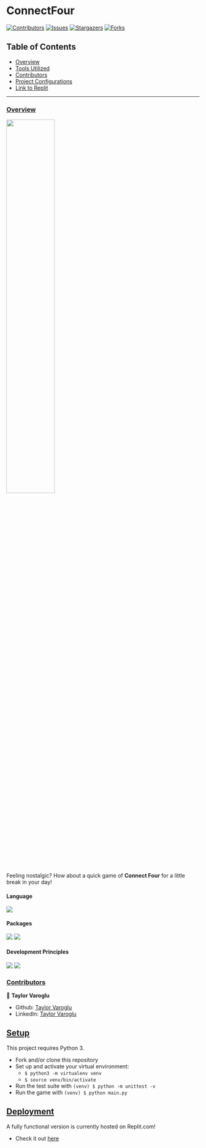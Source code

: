 # ConnectFour

[![Contributors][contributors-shield]][contributors-url]
[![Issues][issues-shield]][issues-url]
[![Stargazers][stars-shield]][stars-url]
[![Forks][forks-shield]][forks-url]
</br>


## Table of Contents

- [Overview](#overview)
- [Tools Utilized](#language)
- [Contributors](#contributors)
- [Project Configurations](#setup)
- [Link to Replit](#deployment)


------

### <ins>Overview</ins>
<img src="https://user-images.githubusercontent.com/58891447/141860830-780cd2a5-0c87-434d-893c-c44bc3673cbd.jpeg" width=50%/>  

Feeling nostalgic? How about a quick game of **Connect Four** for a little break in your day!
</br>

#### Language
<p>
  <img src="https://img.shields.io/badge/Python-1572B6.svg?&style=flaste&logo=python&logoColor=white" />
</p>

#### Packages
<p>
  <img src="https://img.shields.io/badge/virtualenv-1572B6.svg?&style=flaste&logo=python&logoColor=white" />  
  <img src="https://img.shields.io/badge/unittest-1572B6.svg?&style=flaste&logo=python&logoColor=white" />
</p>

#### Development Principles
<p>
  <img src="https://img.shields.io/badge/OOP-b81818.svg?&style=flaste&logo=OOP&logoColor=white" />
  <img src="https://img.shields.io/badge/TDD-b87818.svg?&style=flaste&logo=TDD&logoColor=white" />
</p>

### <ins>Contributors</ins>

👤  **Taylor Varoglu**
- Github: [Taylor Varoglu](https://github.com/tvaroglu)
- LinkedIn: [Taylor Varoglu](https://www.linkedin.com/in/taylorvaroglu/)


## <ins>Setup</ins>

This project requires Python 3.

* Fork and/or clone this repository
* Set up and activate your virtual environment:
    * `$ python3 -m virtualenv venv`
    * `$ source venv/bin/activate`
* Run the test suite with `(venv) $ python -m unittest -v`
* Run the game with `(venv) $ python main.py`

## <ins>Deployment</ins>

A fully functional version is currently hosted on Replit.com!
  * Check it out [here](https://replit.com/@tvaroglu/connectfour#welcome.txt)


<!-- MARKDOWN LINKS & IMAGES -->

[contributors-shield]: https://img.shields.io/github/contributors/tvaroglu/connect_four.svg?style=flat
[contributors-url]: https://github.com/tvaroglu/connect_four/graphs/contributors
[forks-shield]: https://img.shields.io/github/forks/tvaroglu/connect_four.svg?style=flat
[forks-url]: https://github.com/tvaroglu/connect_four/network/members
[stars-shield]: https://img.shields.io/github/stars/tvaroglu/connect_four.svg?style=flat
[stars-url]: https://github.com/tvaroglu/connect_four/stargazers
[issues-shield]: https://img.shields.io/github/issues/tvaroglu/connect_four.svg?style=flat
[issues-url]: https://github.com/tvaroglu/connect_four/issues
